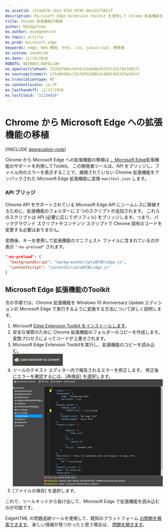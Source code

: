 ```yaml
---
ms.assetid: 1319a070-c6e3-4592-9f4b-40ce1575851f
description: Microsoft Edge Extension Toolkit を使用して Chrome 拡張機能を Microsoft Edge に移植する方法について説明します。
title: Chrome 拡張機能の移植
author: MSEdgeTeam
ms.author: msedgedevrel
ms.topic: article
ms.prod: microsoft-edge
keywords: edge, Web 開発, html, css, javascript, 開発者
ms.custom: seodec18
ms.date: 11/19/2020
ROBOTS: NOINDEX,NOFOLLOW
ms.openlocfilehash: f226d79dbc9efdc43eb68bfb353fa12748198371
ms.sourcegitcommit: a35a6b5bbc21b7df61d08cbc6b074b5325ad4fef
ms.translationtype: MT
ms.contentlocale: ja-JP
ms.lasthandoff: 12/17/2020
ms.locfileid: "11234916"
---
```

# Chrome から Microsoft Edge への拡張機能の移植  

[!INCLUDE [deprecation-note](../includes/deprecation-note.md)]  

Chrome から Microsoft Edge への拡張機能の移植は [、Microsoft Edge](https://www.microsoft.com/store/p/microsoft-edge-extension-toolkit/9nblggh4txvb)拡張機能のサポートを利用してToolkit。 この開発者ツールは、API をブリッジし、ファイル内のエラーを表示することで、展開されていない Chrome 拡張機能をアンパックされた Microsoft Edge 拡張機能に変換 `manifest.json` します。


### API ブリッジ
Chrome API をサポートされている Microsoft Edge API にシームレスに移植するために、拡張機能のフォルダーに 2 つのスクリプトが追加されます。 これらのスクリプトは API (必要に応じてポリフィル) をブリッジします。つまり、バックグラウンド スクリプトやコンテンツ スクリプトで Chrome 固有のコードを変更する必要はありません。

変換後、キーを使用して拡張機能のマニフェスト ファイルに含まれているのが表示 `"-ms-preload"` されます。

```json
"-ms-preload": {
  "backgroundScript": "backgroundScriptsAPIBridge.js",
  "contentScript": "contentScriptsAPIBridge.js"
}
```

## Microsoft Edge 拡張機能のToolkit

次の手順では、Chrome 拡張機能を Windows 10 Anniversary Update エディションの Microsoft Edge で実行するように変換する方法について詳しく説明します。

1. Microsoft [Edge Extension Toolkit をインストールします](https://www.microsoft.com/store/p/microsoft-edge-extension-toolkit/9nblggh4txvb)。
2. 安全な保管のために Chrome 拡張機能のフォルダーのコピーを作成します。 変換プロセスによってコードが上書きされます。 
3. Microsoft Edge Extension Toolkitを実行し、拡張機能のコピーを読み込む。  
 ![拡張機能の読み込みボタン](./../media/save-folder.png)
4. ツールのテキスト エディター内で報告されるエラーを修正します。 修正後にエラーを確認するには、[再検証] を選択します。  
 ![extension-toolkit のエラー検出](./../media/extension-toolkit.png)
5. [ファイルの保存] を選択します。

これで、ツールキットから抜け出して、Microsoft Edge で拡張機能を読み込むのが可能です。 

EdgeHTML の問題追跡ツールを使用して、既知のプラットフォーム [の問題を検索できます](http://issues.microsoftedge.com)。 新しい情報が見つかったと思う場合は、 [問題を開きます](https://developer.microsoft.com/microsoft-edge/platform/issues/new/)。
